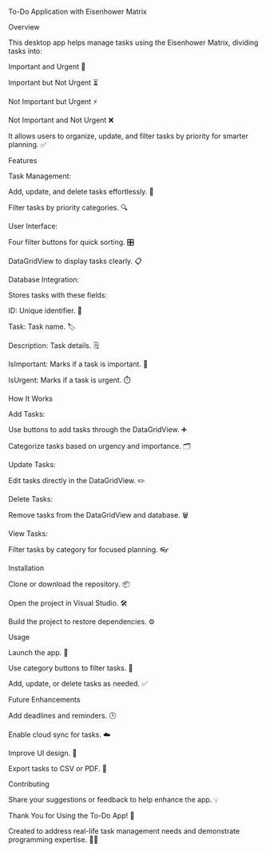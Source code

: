 To-Do Application with Eisenhower Matrix

Overview

This desktop app helps manage tasks using the Eisenhower Matrix, dividing tasks into:

Important and Urgent 🚨

Important but Not Urgent ⏳

Not Important but Urgent ⚡

Not Important and Not Urgent ❌

It allows users to organize, update, and filter tasks by priority for smarter planning. ✅

Features

Task Management:

Add, update, and delete tasks effortlessly. 📝

Filter tasks by priority categories. 🔍

User Interface:

Four filter buttons for quick sorting. 🎛️

DataGridView to display tasks clearly. 📋

Database Integration:

Stores tasks with these fields:

ID: Unique identifier. 🔑

Task: Task name. 🏷️

Description: Task details. 🗒️

IsImportant: Marks if a task is important. 🌟

IsUrgent: Marks if a task is urgent. ⏱️

How It Works

Add Tasks:

Use buttons to add tasks through the DataGridView. ➕

Categorize tasks based on urgency and importance. 🗂️

Update Tasks:

Edit tasks directly in the DataGridView. ✏️

Delete Tasks:

Remove tasks from the DataGridView and database. 🗑️

View Tasks:

Filter tasks by category for focused planning. 👓


Installation

Clone or download the repository. 📦

Open the project in Visual Studio. 🛠️

Build the project to restore dependencies. ⚙️


Usage

Launch the app. 🚀

Use category buttons to filter tasks. 🎯

Add, update, or delete tasks as needed. ✅

Future Enhancements

Add deadlines and reminders. 🕒

Enable cloud sync for tasks. ☁️

Improve UI design. 🎨

Export tasks to CSV or PDF. 📂

Contributing

Share your suggestions or feedback to help enhance the app. 💡

Thank You for Using the To-Do App! 🙌

Created to address real-life task management needs and demonstrate programming expertise. 👨‍💻

